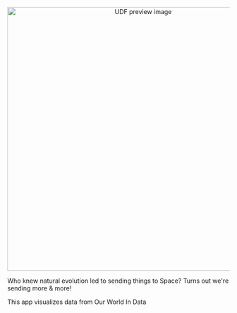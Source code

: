 <!--fused:preview-->
<p align="center"><img src="https://fused-image-assets.s3.amazonaws.com/92abf774-2540-455b-8a45-ae863200a14f/thumbnail" width="600" alt="UDF preview image"></p>

<!--fused:readme-->
Who knew natural evolution led to sending things to Space? Turns out we're sending more & more!

This app visualizes data from Our World In Data
